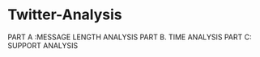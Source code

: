 # Twitter-Analysis
PART A :MESSAGE LENGTH ANALYSIS 
PART B. TIME ANALYSIS 
PART C: SUPPORT ANALYSIS




